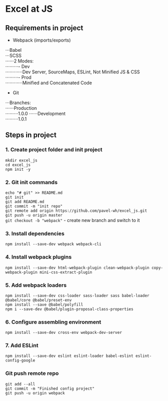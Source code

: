 # Excel at JS

## Requirements in project

* Webpack (imports/exports)  

⋅⋅⋅Babel  
⋅⋅⋅SCSS  
⋅⋅⋅⋅⋅⋅2 Modes:  
⋅⋅⋅⋅⋅⋅⋅⋅⋅- Dev  
⋅⋅⋅⋅⋅⋅⋅⋅⋅⋅⋅⋅Dev Server, SourceMaps, ESLint, Not Minified JS & CSS  
⋅⋅⋅⋅⋅⋅⋅⋅⋅- Prod  
⋅⋅⋅⋅⋅⋅⋅⋅⋅⋅⋅⋅Minified and Concatenated Code  

* Git  

⋅⋅⋅Branches:  
⋅⋅⋅⋅⋅⋅Production  
⋅⋅⋅⋅⋅⋅⋅⋅⋅1.0.0
⋅⋅⋅⋅⋅⋅Development  
⋅⋅⋅⋅⋅⋅⋅⋅⋅1.0.1

## Steps in project  

### 1. Create project folder and init project  

`mkdir excel_js`  
`cd excel_js`  
`npm init -y`  

### 2. Git init commands  

`echo "# git" >> README.md`  
`git init`  
`git add README.md`  
`git commit -m "init repo"`  
`git remote add origin https://github.com/pavel-wh/excel_js.git`  
`git push -u origin master`  
`git checkout -b "webpack"` - create new branch and switch to it  

### 3. Install dependencies  

`npm install --save-dev webpack webpack-cli`  

### 4. Install webpack plugins  

`npm install --save-dev html-webpack-plugin clean-webpack-plugin copy-webpack-plugin mini-css-extract-plugin`  

### 5. Add webpack loaders  

`npm install --save-dev css-loader sass-loader sass babel-loader @babel/core @babel/preset-env`  
`npm install --save @babel/polyfill`  
`npm i --save-dev @babel/plugin-proposal-class-properties`  

### 6. Configure assembling environment  

`npm install --save-dev cross-env webpack-dev-server`  

### 7. Add ESLint  

`npm install --save-dev eslint eslint-loader babel-eslint eslint-config-google`  

### Git push remote repo  

`git add --all`  
`git commit -m "Finished config project"`  
`git push -u origin webpack`  
